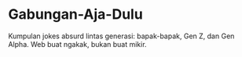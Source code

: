 # Gabungan-Aja-Dulu
Kumpulan jokes absurd lintas generasi: bapak-bapak, Gen Z, dan Gen Alpha. Web buat ngakak, bukan buat mikir.
